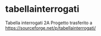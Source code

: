 # tabellainterrogati
Tabella interrogati 2A
Progetto trasferito a https://sourceforge.net/p/tabellainterrogati/
